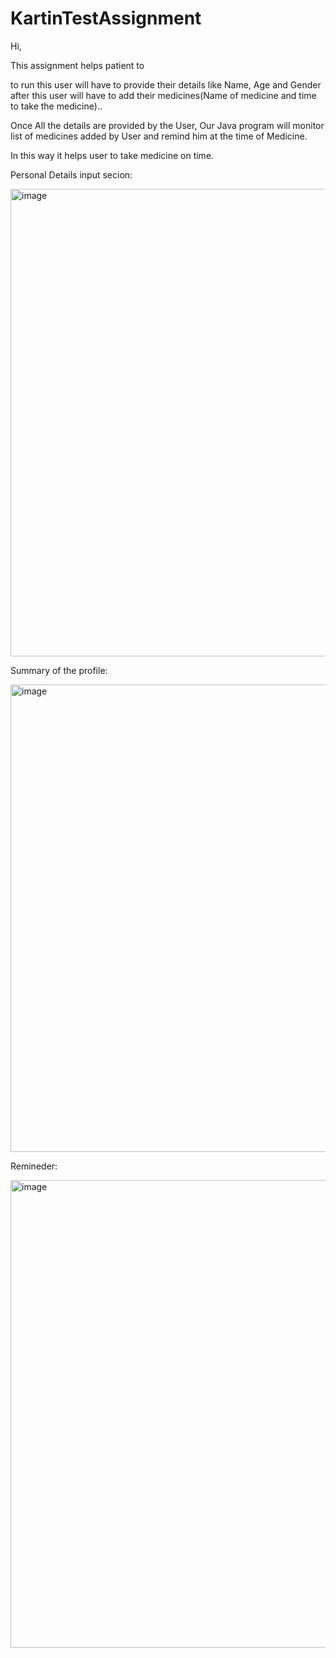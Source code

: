 # KartinTestAssignment

Hi,

This assignment helps patient to 

to run this user will have to provide their details like Name, Age and Gender after this user will have to add their medicines(Name of medicine and time to take the medicine)..

Once All the details are provided by the User, Our Java program will monitor list of medicines added by User and remind him at the time of Medicine.

In this way it helps user to take medicine on time.


Personal Details input secion:

<img width="748" alt="image" src="https://user-images.githubusercontent.com/104257128/204799434-dd448932-fe30-46de-9f9e-a970a15300d1.png">


Summary of the profile:

<img width="748" alt="image" src="https://user-images.githubusercontent.com/104257128/204799600-12928d13-3065-4c6b-b750-af9309d9da49.png">


Remineder:

<img width="748" alt="image" src="https://user-images.githubusercontent.com/104257128/204799844-77002bd1-48aa-46fe-b245-5d3ebc31e15d.png">

